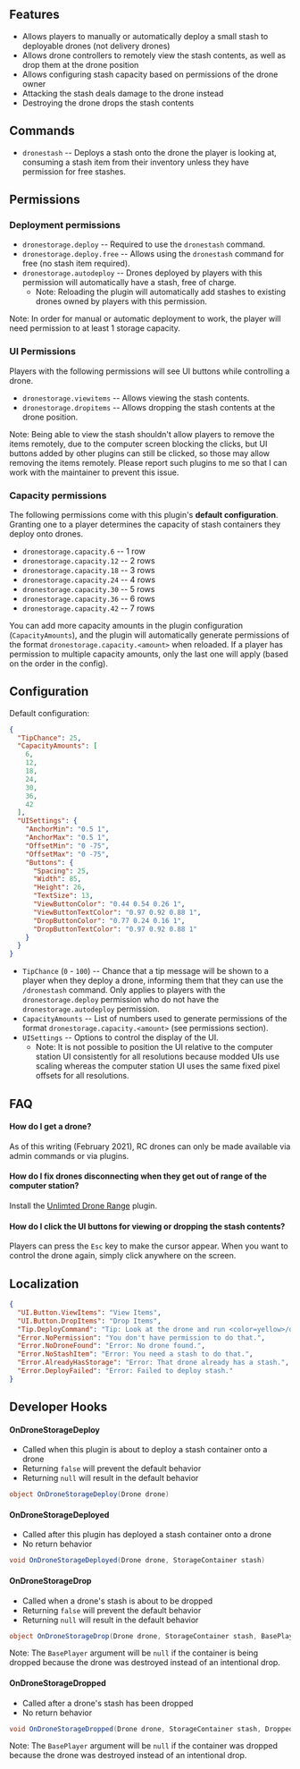 ## Features

- Allows players to manually or automatically deploy a small stash to deployable drones (not delivery drones)
- Allows drone controllers to remotely view the stash contents, as well as drop them at the drone position
- Allows configuring stash capacity based on permissions of the drone owner
- Attacking the stash deals damage to the drone instead
- Destroying the drone drops the stash contents

## Commands

- `dronestash` -- Deploys a stash onto the drone the player is looking at, consuming a stash item from their inventory unless they have permission for free stashes.

## Permissions

### Deployment permissions

- `dronestorage.deploy` -- Required to use the `dronestash` command.
- `dronestorage.deploy.free` -- Allows using the `dronestash` command for free (no stash item required).
- `dronestorage.autodeploy` -- Drones deployed by players with this permission will automatically have a stash, free of charge.
  - Note: Reloading the plugin will automatically add stashes to existing drones owned by players with this permission.

Note: In order for manual or automatic deployment to work, the player will need permission to at least 1 storage capacity.

### UI Permissions

Players with the following permissions will see UI buttons while controlling a drone.

- `dronestorage.viewitems` -- Allows viewing the stash contents.
- `dronestorage.dropitems` -- Allows dropping the stash contents at the drone position.

Note: Being able to view the stash shouldn't allow players to remove the items remotely, due to the computer screen blocking the clicks, but UI buttons added by other plugins can still be clicked, so those may allow removing the items remotely. Please report such plugins to me so that I can work with the maintainer to prevent this issue.

### Capacity permissions

The following permissions come with this plugin's **default configuration**. Granting one to a player determines the capacity of stash containers they deploy onto drones.

- `dronestorage.capacity.6` -- 1 row
- `dronestorage.capacity.12` -- 2 rows
- `dronestorage.capacity.18` -- 3 rows
- `dronestorage.capacity.24` -- 4 rows
- `dronestorage.capacity.30` -- 5 rows
- `dronestorage.capacity.36` -- 6 rows
- `dronestorage.capacity.42` -- 7 rows

You can add more capacity amounts in the plugin configuration (`CapacityAmounts`), and the plugin will automatically generate permissions of the format `dronestorage.capacity.<amount>` when reloaded. If a player has permission to multiple capacity amounts, only the last one will apply (based on the order in the config).

## Configuration

Default configuration:

```json
{
  "TipChance": 25,
  "CapacityAmounts": [
    6,
    12,
    18,
    24,
    30,
    36,
    42
  ],
  "UISettings": {
    "AnchorMin": "0.5 1",
    "AnchorMax": "0.5 1",
    "OffsetMin": "0 -75",
    "OffsetMax": "0 -75",
    "Buttons": {
      "Spacing": 25,
      "Width": 85,
      "Height": 26,
      "TextSize": 13,
      "ViewButtonColor": "0.44 0.54 0.26 1",
      "ViewButtonTextColor": "0.97 0.92 0.88 1",
      "DropButtonColor": "0.77 0.24 0.16 1",
      "DropButtonTextColor": "0.97 0.92 0.88 1"
    }
  }
}
```

- `TipChance` (`0` - `100`) -- Chance that a tip message will be shown to a player when they deploy a drone, informing them that they can use the `/dronestash` command. Only applies to players with the `dronestorage.deploy` permission who do not have the `dronestorage.autodeploy` permission.
- `CapacityAmounts` -- List of numbers used to generate permissions of the format `dronestorage.capacity.<amount>` (see permissions section).
- `UISettings` -- Options to control the display of the UI.
  - Note: It is not possible to position the UI relative to the computer station UI consistently for all resolutions because modded UIs use scaling whereas the computer station UI uses the same fixed pixel offsets for all resolutions.

## FAQ

#### How do I get a drone?

As of this writing (February 2021), RC drones can only be made available via admin commands or via plugins.

#### How do I fix drones disconnecting when they get out of range of the computer station?

Install the [Unlimted Drone Range](https://umod.org/plugins/unlimited-drone-range) plugin.

#### How do I click the UI buttons for viewing or dropping the stash contents?

Players can press the `Esc` key to make the cursor appear. When you want to control the drone again, simply click anywhere on the screen.

## Localization

```json
{
  "UI.Button.ViewItems": "View Items",
  "UI.Button.DropItems": "Drop Items",
  "Tip.DeployCommand": "Tip: Look at the drone and run <color=yellow>/dronestash</color> to deploy a stash.",
  "Error.NoPermission": "You don't have permission to do that.",
  "Error.NoDroneFound": "Error: No drone found.",
  "Error.NoStashItem": "Error: You need a stash to do that.",
  "Error.AlreadyHasStorage": "Error: That drone already has a stash.",
  "Error.DeployFailed": "Error: Failed to deploy stash."
}
```

## Developer Hooks

#### OnDroneStorageDeploy

- Called when this plugin is about to deploy a stash container onto a drone
- Returning `false` will prevent the default behavior
- Returning `null` will result in the default behavior

```csharp
object OnDroneStorageDeploy(Drone drone)
```

#### OnDroneStorageDeployed

- Called after this plugin has deployed a stash container onto a drone
- No return behavior

```csharp
void OnDroneStorageDeployed(Drone drone, StorageContainer stash)
```

#### OnDroneStorageDrop

- Called when a drone's stash is about to be dropped
- Returning `false` will prevent the default behavior
- Returning `null` will result in the default behavior

```csharp
object OnDroneStorageDrop(Drone drone, StorageContainer stash, BasePlayer optionalPilot)
```

Note: The `BasePlayer` argument will be `null` if the container is being dropped because the drone was destroyed instead of an intentional drop.

#### OnDroneStorageDropped

- Called after a drone's stash has been dropped
- No return behavior

```csharp
void OnDroneStorageDropped(Drone drone, StorageContainer stash, DroppedItemContainer dropContainer, BasePlayer optionalPilot)
```

Note: The `BasePlayer` argument will be `null` if the container was dropped because the drone was destroyed instead of an intentional drop.
